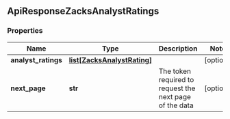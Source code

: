 ## ApiResponseZacksAnalystRatings

### Properties
Name | Type | Description | Notes
------------ | ------------- | ------------- | -------------
**analyst_ratings** | [**list[ZacksAnalystRating]**](ZacksAnalystRating.md) |  | [optional] 
**next_page** | **str** | The token required to request the next page of the data | [optional] 



